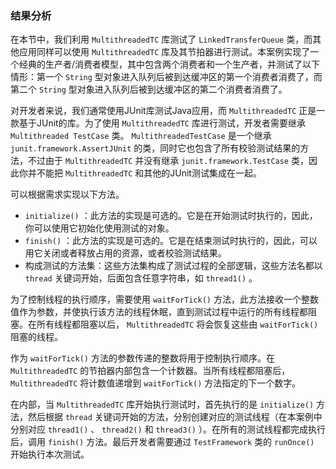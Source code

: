 ### 结果分析

在本节中，我们利用 `MultithreadedTC` 库测试了 `LinkedTransferQueue` 类，而其他应用同样可以使用 `MultithreadedTC` 库及其节拍器进行测试。本案例实现了一个经典的生产者/消费者模型，其中包含两个消费者和一个生产者，并测试了以下情形：第一个 `String` 型对象进入队列后被到达缓冲区的第一个消费者消费了，而第二个 `String` 型对象进入队列后被到达缓冲区的第二个消费者消费了。

对开发者来说，我们通常使用JUnit库测试Java应用，而 `MultithreadedTC` 正是一款基于JUnit的库。为了使用 `MultithreadedTC` 库进行测试，开发者需要继承 `Multithreaded TestCase` 类。 `MultithreadedTestCase` 是一个继承 `junit.framework.AssertJUnit` 的类，同时它也包含了所有校验测试结果的方法，不过由于 `MultithreadedTC` 并没有继承 `junit.framework.TestCase` 类，因此你并不能把 `MultithreadedTC` 和其他的JUnit测试集成在一起。

可以根据需求实现以下方法。

+ `initialize()` ：此方法的实现是可选的。它是在开始测试时执行的，因此，你可以使用它初始化使用测试的对象。
+ `finish()` ：此方法的实现是可选的。它是在结束测试时执行的，因此，可以用它关闭或者释放占用的资源，或者校验测试结果。
+ 构成测试的方法集：这些方法集构成了测试过程的全部逻辑，这些方法名都以 `thread` 关键词开始，后面包含任意字符串，如 `thread1()` 。

为了控制线程的执行顺序，需要使用 `waitForTick()` 方法，此方法接收一个整数值作为参数，并使执行该方法的线程休眠，直到测试过程中运行的所有线程都阻塞。在所有线程都阻塞以后， `MultithreadedTC` 将会恢复这些由 `waitForTick()` 阻塞的线程。

作为 `waitForTick()` 方法的参数传递的整数将用于控制执行顺序。在 `MultithreadedTC` 的节拍器内部包含一个计数器。当所有线程都阻塞后， `MultithreadedTC` 将计数值递增到 `waitForTick()` 方法指定的下一个数字。

在内部，当 `MultithreadedTC` 库开始执行测试时，首先执行的是 `initialize()` 方法，然后根据 `thread` 关键词开始的方法，分别创建对应的测试线程（在本案例中分别对应 `thread1()` 、 `thread2()` 和 `thread3()` ）。在所有的测试线程都完成执行后，调用 `finish()` 方法。最后开发者需要通过 `TestFramework` 类的 `runOnce()` 开始执行本次测试。

